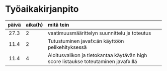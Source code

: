 # Työaikakirjanpito

 päivä | aika(h) | mitä tein  |
| :----:|:-----| :-----|
| 27.3  | 2    | vaatimuusmäärittelyn suunnittelu ja toteutus|
| 11.4  | 2    | Tutustuminen javafx:än käyttöön pelikehityksessä|
| 11.4  | 4    | Aloitusvalikon ja tietokantaa käytävän high score listaukse toteutaminen javafx:llä|
